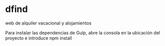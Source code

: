 # dfind
web de alquiler vacacional y alojamientos

Para instalar las dependencias de Gulp, abre la consola en la ubicación del proyecto e introduce npm install
